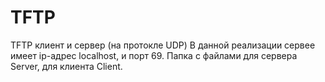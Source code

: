 # TFTP
TFTP клиент и сервер (на протокле UDP)
В данной реализации сервее имеет ip-адрес localhost, и порт 69.
Папка с файлами для сервера Server, для клиента Client.
